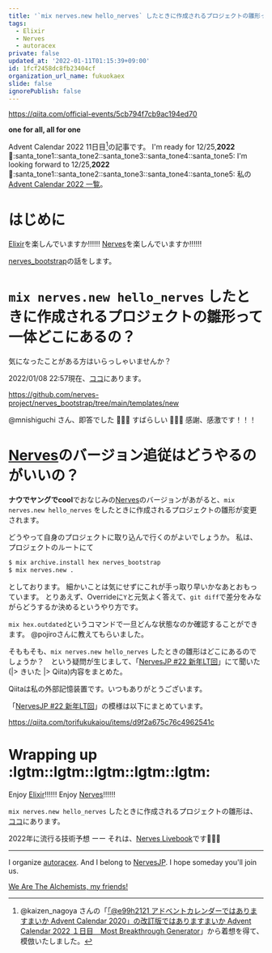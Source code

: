 ```yaml
---
title: '`mix nerves.new hello_nerves` したときに作成されるプロジェクトの雛形って一体どこにあるの？'
tags:
  - Elixir
  - Nerves
  - autoracex
private: false
updated_at: '2022-01-11T01:15:39+09:00'
id: 1fcf2458dc8fb23404cf
organization_url_name: fukuokaex
slide: false
ignorePublish: false
---
```

https://qiita.com/official-events/5cb794f7cb9ac194ed70

**one for all, all for one**

Advent Calendar 2022 11日目[^1]の記事です。
I'm ready for 12/25,**2022** :santa::santa_tone1::santa_tone2::santa_tone3::santa_tone4::santa_tone5:
I'm looking forward to  12/25,**2022** :santa::santa_tone1::santa_tone2::santa_tone3::santa_tone4::santa_tone5:
私の[Advent Calendar 2022 一覧](https://docs.google.com/spreadsheets/d/1HQvFjagQLRPjOYAjDVzWp9S4b8dKixxvvaz_TtbZWto/edit#gid=1723448955)。

[^1]: @kaizen_nagoya さんの「[「@e99h2121 アドベントカレンダーではありますまいか Advent Calendar 2020」の改訂版ではありますまいか Advent Calendar 2022 １日目　Most Breakthrough Generator](https://qiita.com/kaizen_nagoya/items/49ebebee3a0377f3b59b)」から着想を得て、模倣いたしました。 

# はじめに

[Elixir](https://elixir-lang.org/)を楽しんでいますか:bangbang::bangbang::bangbang:
[Nerves](https://www.nerves-project.org/)を楽しんでいますか:bangbang::bangbang::bangbang:

[nerves_bootstrap](https://github.com/nerves-project/nerves_bootstrap)の話をします。

# `mix nerves.new hello_nerves` したときに作成されるプロジェクトの雛形って一体どこにあるの？

気になったことがある方はいらっしゃいませんか？

2022/01/08 22:57現在、[ココ](https://github.com/nerves-project/nerves_bootstrap/tree/main/templates/new)にあります。

https://github.com/nerves-project/nerves_bootstrap/tree/main/templates/new

@mnishiguchi さん、即答でした :rocket::rocket::rocket:
すばらしい :tada::tada::tada:
感謝、感激です！！！

# [Nerves](https://www.nerves-project.org/)のバージョン追従はどうやるのがいいの？

**ナウでヤングでcool**でおなじみの[Nerves](https://www.nerves-project.org/)のバージョンがあがると、`mix nerves.new hello_nerves` をしたときに作成されるプロジェクトの雛形が変更されます。

どうやって自身のプロジェクトに取り込んで行くのがよいでしょうか。
私は、プロジェクトのルートにて

```bash
$ mix archive.install hex nerves_bootstrap
$ mix nerves.new .
```

としております。
細かいことは気にせずにこれが手っ取り早いかなあとおもっています。
とりあえず、Overrideに`Y`と元気よく答えて、`git diff`で差分をみながらどうするか決めるというやり方です。

`mix hex.outdated`というコマンドで一旦どんな状態なのか確認することができます。
@pojiroさんに教えてもらいました。

そももそも、`mix nerves.new hello_nerves` したときの雛形はどこにあるのでしょうか？　という疑問が生じまして、「[NervesJP #22 新年LT回](https://nerves-jp.connpass.com/event/234191/)」にて聞いた(|> きいた |> Qiita)内容をまとめた。

Qiitaは私の外部記憶装置です。いつもありがとうございます。

「[NervesJP #22 新年LT回](https://nerves-jp.connpass.com/event/234191/)」の模様は以下にまとめています。

https://qiita.com/torifukukaiou/items/d9f2a675c76c4962541c


# Wrapping up :lgtm::lgtm::lgtm::lgtm::lgtm:

Enjoy [Elixir](https://elixir-lang.org/):bangbang::bangbang::bangbang:
Enjoy [Nerves](https://www.nerves-project.org/):bangbang::bangbang::bangbang:
 
`mix nerves.new hello_nerves` したときに作成されるプロジェクトの雛形は、[ココ](https://github.com/nerves-project/nerves_bootstrap/tree/main/templates/new)にあります。

2022年に流行る技術予想 ーー それは、[Nerves Livebook](https://github.com/livebook-dev/nerves_livebook)です:rocket::rocket::rocket:

---

I organize [autoracex](https://autoracex.connpass.com/).
And I belong to [NervesJP](https://nerves-jp.connpass.com/).
I hope someday you'll join us.

[We Are The Alchemists, my friends!](https://www.youtube.com/watch?v=04854XqcfCY)
